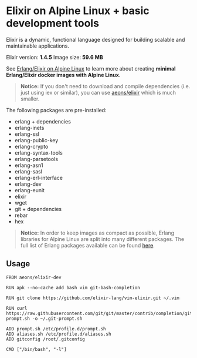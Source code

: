 Elixir on Alpine Linux + basic development tools
=====

Elixir is a dynamic, functional language designed for building scalable and maintainable applications.

Elixir version: **1.4.5**
Image size: **59.6 MB**

See [Erlang/Elixir on Alpine Linux](https://github.com/msaraiva/alpine-erlang) to learn more about creating **minimal Erlang/Elixir docker images with Alpine Linux**.

> **Notice:** If you don't need to download and compile dependencies (i.e. just using iex or similar), you can use [aeons/elixir](https://registry.hub.docker.com/u/aeons/elixir/) which is much smaller.

The following packages are pre-installed:

- erlang + dependencies
- erlang-inets
- erlang-ssl
- erlang-public-key
- erlang-crypto
- erlang-syntax-tools
- erlang-parsetools
- erlang-asn1
- erlang-sasl
- erlang-erl-interface
- erlang-dev
- erlang-eunit
- elixir
- wget
- git + dependencies
- rebar
- hex

> **Notice:** In order to keep images as compact as possible, Erlang libraries for Alpine Linux are split into many different packages. The full list of Erlang packages available can be found [here](https://pkgs.alpinelinux.org/packages?name=erlang*&branch=v3.5).

## Usage

```
FROM aeons/elixir-dev

RUN apk --no-cache add bash vim git-bash-completion

RUN git clone https://github.com/elixir-lang/vim-elixir.git ~/.vim

RUN curl https://raw.githubusercontent.com/git/git/master/contrib/completion/git-prompt.sh -o ~/.git-prompt.sh

ADD prompt.sh /etc/profile.d/prompt.sh
ADD aliases.sh /etc/profile.d/aliases.sh
ADD gitconfig /root/.gitconfig

CMD ["/bin/bash", "-l"]
```
